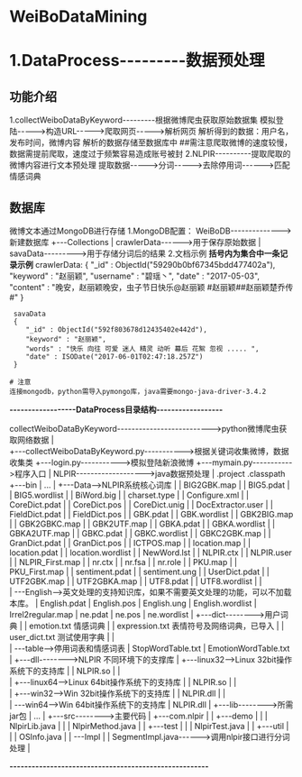 # WeiBoDataMining


# 1.DataProcess---------数据预处理
## 功能介绍
   1.collectWeiboDataByKeyword---------根据微博爬虫获取原始数据集
     模拟登陆----->构造URL----->爬取网页----->解析网页
     解析得到的数据：用户名，发布时间，微博内容
     解析的数据存储至数据库中
     ##需注意爬取微博的速度较慢，数据需提前爬取，速度过于频繁容易造成账号被封
   2.NLPIR----------提取爬取的微博内容进行文本预处理
     提取数据----->分词----->去除停用词------>匹配情感词典
     
## 数据库
   微博文本通过MongoDB进行存储
   1.MongoDB配置：
     WeiBoDB-------------->新建数据库
     +---Collections
     |      crawlerData------>用于保存原始数据
     |      savaData--------->用于存储分词后的结果
   2.文档示例
     **括号内为集合中一条记录示例**
     crawlerData:
     {
        "_id" : ObjectId("59290b0bf67345bdd477402a"),
        "keyword" : "赵丽颖",
        "username" : "碧瑶丶",
        "date" : "2017-05-03",
        "content" : "晚安，赵丽颖晚安，虫子节日快乐@赵丽颖 #赵丽颖##赵丽颖楚乔传#"
     }
     
     savaData
     {
        "_id" : ObjectId("592f803678d12435402e442d"),
        "keyword" : "赵丽颖",
        "words" : "快乐 向往 可爱 迷人 精灵 动听 幕后 花絮 忽视 ..... ",
        "date" : ISODate("2017-06-01T02:47:18.257Z")
     }
     
    # 注意
    连接mongodb，python需导入pymongo库，java需要mongo-java-driver-3.4.2
    
   

**------------------DataProcess目录结构------------------**

collectWeiboDataByKeyword-------------------------->python微博爬虫获取网络数据
|   
+---collectWeiboDataByKeyword.py----------->根据关键词收集微博，数据收集类
+---login.py----------->模拟登陆新浪微博
+---mymain.py----------->程序入口
|
NLPIR------------------->java数据预处理
|
.project
.classpath
+---bin
|   ...
|
+---Data-->NLPIR系统核心词库
|   |   BIG2GBK.map
|   |   BIG5.pdat
|   |   BIG5.wordlist
|   |   BiWord.big
|   |   charset.type
|   |   Configure.xml
|   |   CoreDict.pdat
|   |   CoreDict.pos
|   |   CoreDict.unig
|   |   DocExtractor.user
|   |   FieldDict.pdat
|   |   FieldDict.pos
|   |   GBK.pdat
|   |   GBK.wordlist
|   |   GBK2BIG.map
|   |   GBK2GBKC.map
|   |   GBK2UTF.map
|   |   GBKA.pdat
|   |   GBKA.wordlist
|   |   GBKA2UTF.map
|   |   GBKC.pdat
|   |   GBKC.wordlist
|   |   GBKC2GBK.map
|   |   GranDict.pdat
|   |   GranDict.pos
|   |   ICTPOS.map
|   |   location.map
|   |   location.pdat
|   |   location.wordlist
|   |   NewWord.lst
|   |   NLPIR.ctx
|   |   NLPIR.user
|   |   NLPIR_First.map
|   |   nr.ctx
|   |   nr.fsa
|   |   nr.role
|   |   PKU.map
|   |   PKU_First.map
|   |   sentiment.pdat
|   |   sentiment.ung
|   |   UserDict.pdat
|   |   UTF2GBK.map
|   |   UTF2GBKA.map
|   |   UTF8.pdat
|   |   UTF8.wordlist
|   |   
|   \---English-->英文处理的支持知识库，如果不需要英文处理的功能，可以不加载本库。
|           English.pdat
|           English.pos
|           English.ung
|           English.wordlist
|           Irrel2regular.map
|           ne.pdat
|           ne.pos
|           ne.wordlist
|
+---dict-------->用户词典
|   |   emotion.txt 情感词典
|   |   expression.txt 表情符号及网络词典，已导入
|   |   user_dict.txt 测试使用字典
|   |   
|   \---table-->停用词表和情感词表
|           StopWordTable.txt
|           EmotionWordTable.txt
|
+---dll-------->NLPIR 不同环境下的支撑库
|   +---linux32-->Linux 32bit操作系统下的支持库
|   |       NLPIR.so
|   |       
|   +---linux64-->Linux 64bit操作系统下的支持库
|   |       NLPIR.so
|   |       
|   +---win32-->Win 32bit操作系统下的支持库
|   |       NLPIR.dll
|   |       
|   \---win64-->Win 64bit操作系统下的支持库
|           NLPIR.dll
|
+---lib-------->所需jar包
|   ...
|
+---src-------->主要代码
|   +---com.nlpir
|   |   +---demo
|   |   |       NlpirLib.java
|   |   |       NlpirMethod.java
|   |   +---test
|   |   |       NlpirTest.java
|   |   +---util
|   |   |       OSInfo.java
|   |   \---Impl
|   |           SegmentImpl.java------>调用nlpir接口进行分词处理
|

**------------------------------------------------------**
